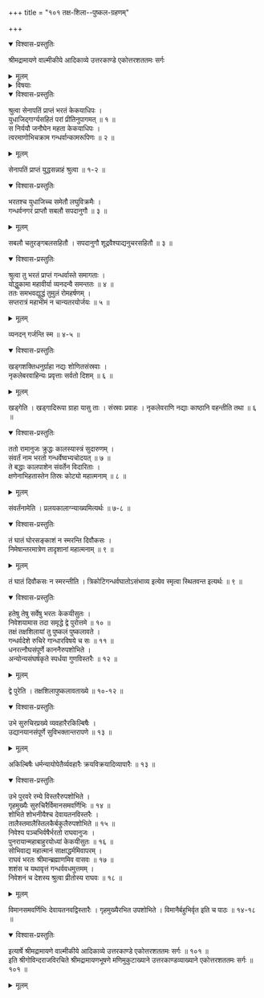+++
title = "१०१ तक्ष-शिला--पुष्कल-ग्रहणम्"

+++

<details open><summary>विश्वास-प्रस्तुतिः</summary>

श्रीमद्रामायणे वाल्मीकीये आदिकाव्ये उत्तरकाण्डे एकोत्तरशततमः सर्गः
</details>

<details><summary>मूलम्</summary>

श्रीमद्रामायणे वाल्मीकीये आदिकाव्ये उत्तरकाण्डे एकोत्तरशततमः सर्गः
</details>

<details><summary>विषयाः</summary>

भरतेन युधाजिता सह  
गन्धर्व-देश-गमनेन तद्-+हनन-पूर्वकं  
तक्ष-शिला--पुष्कलावताख्य-नगरयोः  
क्रमेण तक्ष-पुष्कलयोर् अभिषेक-करणेन  
राम-समीपम् एत्य  
गन्धर्व-वध-निवेदनम् ॥ १ ॥
</details>

<details open><summary>विश्वास-प्रस्तुतिः</summary>

श्रुत्वा सेनापतिं प्राप्तं भरतं केकयाधिपः ।  
युधाजिद्गार्ग्यसहितं परां प्रीतिनुपागमत् ॥ १ ॥  
स निर्ययौ जनौघेन महता केकयाधिपः ।  
त्वरमाणोभिचक्राम गन्धर्वान्कामरूपिणः ॥ २ ॥
</details>

<details><summary>मूलम्</summary>

श्रुत्वा सेनापतिं प्राप्तं भरतं केकयाधिपः ।  
युधाजिद्गार्ग्यसहितं परां प्रीतिनुपागमत् ॥ १ ॥  
स निर्ययौ जनौघेन महता केकयाधिपः ।  
त्वरमाणोभिचक्राम गन्धर्वान्कामरूपिणः ॥ २ ॥
</details>

सेनापतिं प्राप्तं युद्धसन्नाहं श्रुत्वा ॥ १-२ ॥

<details open><summary>विश्वास-प्रस्तुतिः</summary>

भरतश्च युधाजिच्च समेतौ लघुविक्रमैः ।  
गन्धर्वनगरं प्राप्तौ सबलौ सपदानुगौ ॥ ३ ॥
</details>

<details><summary>मूलम्</summary>

भरतश्च युधाजिच्च समेतौ लघुविक्रमैः ।  
गन्धर्वनगरं प्राप्तौ सबलौ सपदानुगौ ॥ ३ ॥
</details>

सबलौ चतुरङ्गबलसहितौ । सपदानुगौ शूद्रवैश्याद्यनुचरसहितौ ॥ ३ ॥

<details open><summary>विश्वास-प्रस्तुतिः</summary>

श्रुत्वा तु भरतं प्राप्तं गन्धर्वास्ते समागताः ।  
योद्धुकामा महावीर्या व्यनदन्वै समन्ततः ॥ ४ ॥  
ततः समभवद्युद्धं तुमुलं रोमहर्षणम् ।  
सप्तरात्रं महाभीमं न चान्यतरयोर्जयः ॥ ५ ॥
</details>

<details><summary>मूलम्</summary>

श्रुत्वा तु भरतं प्राप्तं गन्धर्वास्ते समागताः ।  
योद्धुकामा महावीर्या व्यनदन्वै समन्ततः ॥ ४ ॥  
ततः समभवद्युद्धं तुमुलं रोमहर्षणम् ।  
सप्तरात्रं महाभीमं न चान्यतरयोर्जयः ॥ ५ ॥
</details>

व्यनदन् गर्जन्ति स्म ॥ ४-५ ॥

<details open><summary>विश्वास-प्रस्तुतिः</summary>

खड्गशक्तिधनुर्ग्राहा नद्यः शोणितसंस्रवाः ।  
नृकलेबरवाहिन्यः प्रवृत्ताः सर्वतो दिशम् ॥ ६ ॥
</details>

<details><summary>मूलम्</summary>

खड्गशक्तिधनुर्ग्राहा नद्यः शोणितसंस्रवाः ।  
नृकलेबरवाहिन्यः प्रवृत्ताः सर्वतो दिशम् ॥ ६ ॥
</details>

खड्गेति । खड्गादिरूपा ग्राहा यासु ताः । संस्रवः प्रवाहः । नृकलेवराणि नद्याः काष्ठानि वहन्तीति तथा ॥ ६ ॥

<details open><summary>विश्वास-प्रस्तुतिः</summary>

ततो रामानुजः क्रुद्धः कालस्यास्त्रं सुदारुणम् ।  
संवर्तं नाम भरतो गन्धर्वेष्वभ्यचोदयत् ॥ ७ ॥  
ते बद्धाः कालपाशेन संवर्तेन विदारिताः ।  
क्षणेनाभिहतास्तेन तिस्रः कोट्यो महात्मनाम् ॥ ८ ॥
</details>

<details><summary>मूलम्</summary>

ततो रामानुजः क्रुद्धः कालस्यास्त्रं सुदारुणम् ।  
संवर्तं नाम भरतो गन्धर्वेष्वभ्यचोदयत् ॥ ७ ॥  
ते बद्धाः कालपाशेन संवर्तेन विदारिताः ।  
क्षणेनाभिहतास्तेन तिस्रः कोट्यो महात्मनाम् ॥ ८ ॥
</details>

संवर्तंनामेति । प्रलयकालाग्न्याख्यमित्यर्थः ॥ ७-८ ॥

<details open><summary>विश्वास-प्रस्तुतिः</summary>

तं घातं घोरसङ्काशं न स्मरन्ति दिवौकसः ।  
निमेषान्तरमात्रेण तादृशानां महात्मनाम् ॥ ९ ॥
</details>

<details><summary>मूलम्</summary>

तं घातं घोरसङ्काशं न स्मरन्ति दिवौकसः ।  
निमेषान्तरमात्रेण तादृशानां महात्मनाम् ॥ ९ ॥
</details>

तं घातं दिवौकसः न स्मरन्तीति । त्रिकोटिगन्धर्वघातोऽसंभाव्य इत्येव स्मृत्वा स्थितवन्त इत्यर्थः ॥ ९ ॥

<details open><summary>विश्वास-प्रस्तुतिः</summary>

हतेषु तेषु सर्वेषु भरतः केकयीसुतः ।  
निवेशयामास तदा समृद्धे द्वे पुरोत्तमे ॥ १० ॥  
तक्षं तक्षशिलायां तु पुष्कलं पुष्कलावते ।  
गन्धर्वदेशे रुचिरे गान्धारविषये च सः ॥ ११ ॥  
धनरत्नौघसंपूर्णे काननैरुपशोभिते ।  
अन्योन्यसंघर्षकृते स्पर्धया गुणविस्तरैः ॥ १२ ॥
</details>

<details><summary>मूलम्</summary>

हतेषु तेषु सर्वेषु भरतः केकयीसुतः ।  
निवेशयामास तदा समृद्धे द्वे पुरोत्तमे ॥ १० ॥  
तक्षं तक्षशिलायां तु पुष्कलं पुष्कलावते ।  
गन्धर्वदेशे रुचिरे गान्धारविषये च सः ॥ ११ ॥  
धनरत्नौघसंपूर्णे काननैरुपशोभिते ।  
अन्योन्यसंघर्षकृते स्पर्धया गुणविस्तरैः ॥ १२ ॥
</details>

द्वे पुरेति । तक्षशिलापुष्कलावताख्ये ॥ १०-१२ ॥

<details open><summary>विश्वास-प्रस्तुतिः</summary>

उभे सुरुचिरप्रख्ये व्यवहारैरकिल्बिषैः ।  
उद्यानयानसंपूर्णे सुविभक्तान्तरापणे ॥ १३ ॥
</details>

<details><summary>मूलम्</summary>

उभे सुरुचिरप्रख्ये व्यवहारैरकिल्बिषैः ।  
उद्यानयानसंपूर्णे सुविभक्तान्तरापणे ॥ १३ ॥
</details>

अकिल्बिषैः धर्मन्यायोपेतैर्व्यवहारैः क्रयविक्रयादिव्यापारैः ॥ १३ ॥

<details open><summary>विश्वास-प्रस्तुतिः</summary>

उभे पुरवरे रम्ये विस्तरैरुपशोभिते ।  
गृहमुख्यैः सुरुचिरैर्विमानसमवर्णिभिः ॥ १४ ॥  
शोभिते शोभनीयैश्च देवायतनविस्तरैः ।  
तालैस्तमालैस्तिलकैर्बकुलैरुपशोभिते ॥ १५ ॥  
निवेश्य पञ्चभिर्वषैर्भरतो राघवानुजः ।  
पुनरायान्महाबाहुरयोध्यां केकयीसुतः ॥ १६ ॥  
सोभिवाद्य महात्मानं साक्षाद्धर्ममिवापरम् ।  
राघवं भरतः श्रीमान्ब्रह्माणमिव वासवः ॥ १७ ॥  
शशंस च यथावृत्तं गन्धर्ववधमुत्तमम् ।  
निवेशनं च देशस्य श्रुत्वा प्रीतोस्य राघवः ॥ १८ ॥
</details>

<details><summary>मूलम्</summary>

उभे पुरवरे रम्ये विस्तरैरुपशोभिते ।  
गृहमुख्यैः सुरुचिरैर्विमानसमवर्णिभिः ॥ १४ ॥  
शोभिते शोभनीयैश्च देवायतनविस्तरैः ।  
तालैस्तमालैस्तिलकैर्बकुलैरुपशोभिते ॥ १५ ॥  
निवेश्य पञ्चभिर्वषैर्भरतो राघवानुजः ।  
पुनरायान्महाबाहुरयोध्यां केकयीसुतः ॥ १६ ॥  
सोभिवाद्य महात्मानं साक्षाद्धर्ममिवापरम् ।  
राघवं भरतः श्रीमान्ब्रह्माणमिव वासवः ॥ १७ ॥  
शशंस च यथावृत्तं गन्धर्ववधमुत्तमम् ।  
निवेशनं च देशस्य श्रुत्वा प्रीतोस्य राघवः ॥ १८ ॥
</details>

विमानसमवर्णिभिः देवायतनवद्विस्तारैः । गृहमुख्यैरभित उपशोभिते । विमानैर्बहुभिर्वृत इति च पाठः ॥ १४-१८ ॥

<details open><summary>विश्वास-प्रस्तुतिः</summary>

इत्यार्षे श्रीमद्रामायणे वाल्मीकीये आदिकाव्ये उत्तरकाण्डे एकोत्तरशततमः सर्गः ॥ १०१ ॥  
इति श्रीगोविन्दराजविरचिते श्रीमद्रामायणभूषणे मणिमुकुटाख्याने उत्तरकाण्डव्याख्याने एकोत्तरशततमः सर्गः ॥ १०१ ॥
</details>

<details><summary>मूलम्</summary>

इत्यार्षे श्रीमद्रामायणे वाल्मीकीये आदिकाव्ये उत्तरकाण्डे एकोत्तरशततमः सर्गः ॥ १०१ ॥  
इति श्रीगोविन्दराजविरचिते श्रीमद्रामायणभूषणे मणिमुकुटाख्याने उत्तरकाण्डव्याख्याने एकोत्तरशततमः सर्गः ॥ १०१ ॥
</details>

